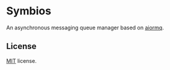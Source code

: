 # Symbios

An asynchronous messaging queue manager based on [aiormq](https://github.com/mosquito/aiormq).

## License

[MIT](LICENSE) license.